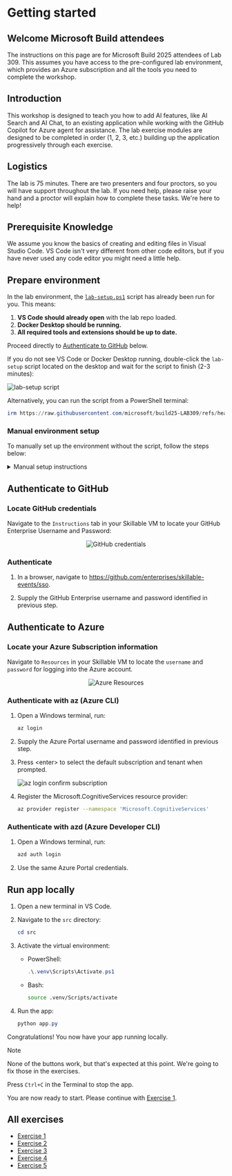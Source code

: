 # Getting started

## Welcome Microsoft Build attendees
The instructions on this page are for Microsoft Build 2025 attendees of Lab 309. This assumes you have access to the pre-configured lab environment, which provides an Azure subscription and all the tools you need to complete the workshop.

## Introduction
This workshop is designed to teach you how to add AI features, like AI Search and AI Chat, to an existing application while working with the GitHub Copilot for Azure agent for assistance. The lab exercise modules are designed to be completed in order (1, 2, 3, etc.) building up the application progressively through each exercise.

## Logistics
The lab is 75 minutes. There are two presenters and four proctors, so you will have support throughout the lab. If you need help, please raise your hand and a proctor will explain how to complete these tasks. We're here to help!

## Prerequisite Knowledge 
We assume you know the basics of creating and editing files in Visual Studio Code. VS Code isn't very different from other code editors, but if you have never used any code editor you might need a little help.

## Prepare environment
In the lab environment, the [`lab-setup.ps1`](../lab-setup.ps1) script has already been run for you. This means:

1. **VS Code should already open** with the lab repo loaded.
2. **Docker Desktop should be running.**
3. **All required tools and extensions should be up to date.**

Proceed directly to [Authenticate to GitHub](#Authenticate-to-GitHub) below.

If you do not see VS Code or Docker Desktop running, double-click the `lab-setup` script located on the desktop and wait for the script to finish (2-3 minutes):

<img src="..\img\lab-setup.png" alt="lab-setup script" style="max-width: 50%; height: auto;">

Alternatively, you can run the script from a PowerShell terminal:

```powershell
irm https://raw.githubusercontent.com/microsoft/build25-LAB309/refs/heads/main/lab-setup.ps1 | iex
```

### Manual environment setup
To manually set up the environment without the script, follow the steps below:

<details>
  <summary>Manual setup instructions</summary>

  ### Step 1: Update azd and VS Code
  Run the following command in PowerShell or Bash:

  ```powershell
  winget upgrade microsoft.azd microsoft.visualstudiocode
  ```

  If you do not have azd or VS Code installed, run the following instead:
  ```powershell
  winget install microsoft.azd microsoft.visualstudiocode
  ```

  ### Step 2: Update VS Code extensions
  Run:

  ```powershell
  code --update-extensions
  ```

  ### Step 3: Start Docker Desktop
  1. Click Docker Desktop icon in Taskbar:

      <img src="..\img\docker-taskbar.png" alt="Docker in Taskbar" style="max-width: 75%; height: auto;">

  2. Make sure Docker is running

      <img src="..\img\docker-running.png" alt="Docker running" style="max-width: 75%; height: auto;">

  ### Step 4: Clone the lab repository and open in VS Code
  Run the following commands in the terminal:

  * Clone the repository
      ```powershell
      git clone https://github.com/microsoft/build25-LAB309.git
      ```

  * Open in VS Code
      ```powershell
      code build25-LAB309
      ```

  ### Step 5: Create Python virtual environment
  1. In a VS Code terminal, create a virtual environment:

     ```powershell
     cd src && python -m venv .venv
     ```

  2. Activate the virtual environment:

     - PowerShell:
       ```powershell
       .\.venv\Scripts\Activate.ps1
       ```
     - Bash:
       ```bash
       source .venv/bin/activate
       ```

  3. Install required Python packages:

     ```powershell
     pip install -r requirements.txt
     ```
</details>

## Authenticate to GitHub
### Locate GitHub credentials
Navigate to the `Instructions` tab in your Skillable VM to locate your GitHub Enterprise Username and Password:

<div align="center">
    <img src="..\img\github-credentials.png" alt="GitHub credentials" style="max-width: 75%; height: auto;">
</div>

### Authenticate
1. In a browser, navigate to https://github.com/enterprises/skillable-events/sso.

2. Supply the GitHub Enterprise username and password identified in previous step. 

## Authenticate to Azure
### Locate your Azure Subscription information
Navigate to `Resources` in your Skillable VM to locate the `username` and `password` for logging into the Azure account.

<div align="center">
    <img src="..\img\azure_resources.jpg" alt="Azure Resources" style="max-width: 75%; height: auto;">
</div>

### Authenticate with az (Azure CLI)
1. Open a Windows terminal, run:

    ```bash
    az login
    ```

2. Supply the Azure Portal username and password identified in previous step.

3. Press \<enter> to select the default subscription and tenant when prompted.

    <img src="..\img\az-login-confirm.png" alt="az login confirm subscription" style="max-width: 75%; height: auto;">

4. Register the Microsoft.CognitiveServices resource provider:

    ```bash
    az provider register --namespace 'Microsoft.CognitiveServices'
    ```

### Authenticate with azd (Azure Developer CLI)
1. Open a Windows terminal, run:

    ```bash
    azd auth login
    ```
2. Use the same Azure Portal credentials.

## Run app locally
  1. Open a new terminal in VS Code.
  2. Navigate to the `src` directory:

     ```powershell
     cd src
     ```
  3. Activate the virtual environment:

     - PowerShell:
       ```powershell
       .\.venv\Scripts\Activate.ps1
       ```
     - Bash:
       ```bash
       source .venv/Scripts/activate
       ```
  4. Run the app:

      ```powershell
      python app.py
      ```

  Congratulations! You now have your app running locally.

  > [!NOTE]
  > None of the buttons work, but that's expected at this point. We're going to fix those in the exercises.

  Press `Ctrl+C` in the Terminal to stop the app.

You are now ready to start. Please continue with [Exercise 1](/Lab-Instructions/1.exercise-deploy-app.md).

## All exercises

- [Exercise 1](/Lab-Instructions/1.exercise-deploy-app.md)
- [Exercise 2](/Lab-Instructions/2.exercise-ai-search.md)
- [Exercise 3](/Lab-Instructions/3.exercise-ai-chat.md)
- [Exercise 4](/Lab-Instructions/4.exercise-monitoring-and-storage-management.md)
- [Exercise 5](/Lab-Instructions/5.exercise-cost-management.md)
